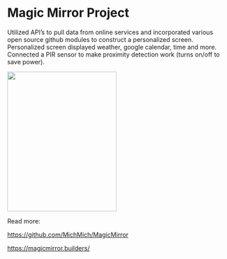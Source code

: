# Magic Mirror Project
Utilized API’s to pull data from online services and incorporated various open source github modules to 
construct a personalized screen. Personalized screen displayed weather, google calendar, time and more. 
Connected a PIR sensor to make proximity detection work (turns on/off to save power).


<img src="https://user-images.githubusercontent.com/94023846/211437840-f811d620-60be-493c-91b5-b5d9b8a80784.jpg" width="250" height="320">



Read more:

https://github.com/MichMich/MagicMirror

https://magicmirror.builders/
